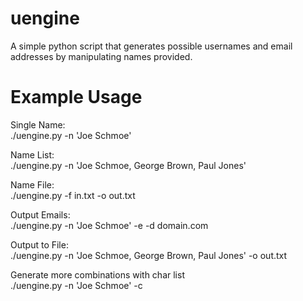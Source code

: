 # uengine
A simple python script that generates possible usernames and email addresses by manipulating names provided.

# Example Usage
Single Name:<br>
./uengine.py -n 'Joe Schmoe'

Name List:<br>
./uengine.py -n 'Joe Schmoe, George Brown, Paul Jones'

Name File:<br>
./uengine.py -f in.txt -o out.txt

Output Emails:<br>
./uengine.py -n 'Joe Schmoe' -e -d domain.com

Output to File:<br>
./uengine.py -n 'Joe Schmoe, George Brown, Paul Jones' -o out.txt

Generate more combinations with char list<br>
./uengine.py -n 'Joe Schmoe' -c 

